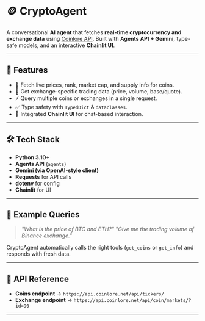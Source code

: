 # 🪙 CryptoAgent

A conversational **AI agent** that fetches **real-time cryptocurrency and exchange data** using [Coinlore API](https://www.coinlore.com/cryptocurrency-data-api).
Built with **Agents API + Gemini**, type-safe models, and an interactive **Chainlit UI**.

---

## 🚀 Features

* 🔎 Fetch live prices, rank, market cap, and supply info for coins.
* 🏦 Get exchange-specific trading data (price, volume, base/quote).
* ⚡ Query multiple coins or exchanges in a single request.
* ✅ Type safety with `TypedDict` & `dataclasses`.
* 🎨 Integrated **Chainlit UI** for chat-based interaction.

---

## 🛠️ Tech Stack

* **Python 3.10+**
* **Agents API** (`agents`)
* **Gemini (via OpenAI-style client)**
* **Requests** for API calls
* **dotenv** for config
* **Chainlit** for UI

---

## 📌 Example Queries

> *"What is the price of BTC and ETH?"*
> *"Give me the trading volume of Binance exchange."*

CryptoAgent automatically calls the right tools (`get_coins` or `get_info`) and responds with fresh data.

---

## 📑 API Reference

* **Coins endpoint** → `https://api.coinlore.net/api/tickers/`
* **Exchange endpoint** → `https://api.coinlore.net/api/coin/markets/?id=90`

---
